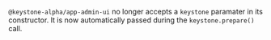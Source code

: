 `@keystone-alpha/app-admin-ui` no longer accepts a `keystone` paramater in its constructor. It is now automatically passed during the `keystone.prepare()` call.